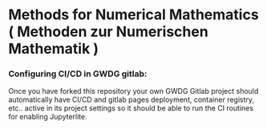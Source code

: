 # Methods for Numerical Mathematics ( Methoden zur Numerischen Mathematik )

### Configuring CI/CD in GWDG gitlab:
Once you have forked this repository your own GWDG Gitlab project should automatically have CI/CD and gitlab pages deployment, container registry, etc.. active in its project settings so it should be able to run the CI routines for enabling Jupyterlite. 

